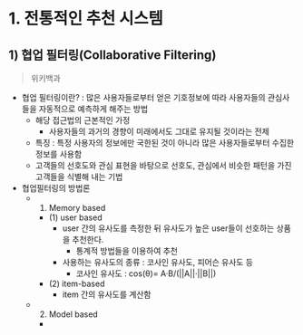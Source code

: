 # 1. 전통적인 추천 시스템
## 1) 협업 필터링(Collaborative Filtering)
>위키백과
- 협업 필터링이란? : 많은 사용자들로부터 얻은 기호정보에 따라 사용자들의 관심사들을 자동적으로 예측하게 해주는 방법
  - 해당 접근법의 근본적인 가정
    - 사용자들의 과거의 경향이 미래에서도 그대로 유지될 것이라는 전제
  - 특징 : 특정 사용자의 정보에만 국한된 것이 아니라 많은 사용자들로부터 수집한 정보를 사용함
  - 고객들의 선호도와 관심 표현을 바탕으로 선호도, 관심에서 비슷한 패턴을 가진 고객들을 식별해 내는 기법
- 협업필터링의 방법론
  - 1) Memory based
    - (1) user based
      - user 간의 유사도를 측정한 뒤 유사도가 높은 user들이 선호하는 상품을 추천한다.
        - 통계적 방법들을 이용하여 추천
      - 사용하는 유사도의 종류 : 코사인 유사도, 피어슨 유사도 등
        - 코사인 유사도 : cos(θ)= Α·Β/(||Α||·||Β||)
    - (2) item-based
      - item 간의 유사도를 계산함

   - 2) Model based
     - 
